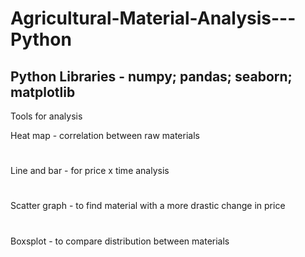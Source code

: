 # Agricultural-Material-Analysis---Python

Python Libraries - numpy; pandas; seaborn; matplotlib
-
Tools for analysis

Heat map - correlation between raw materials
#
Line and bar - for price x time analysis
#
Scatter graph - to find material with a more drastic change in price
#
Boxsplot - to compare distribution between materials

